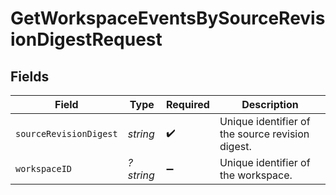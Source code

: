 # GetWorkspaceEventsBySourceRevisionDigestRequest


## Fields

| Field                                            | Type                                             | Required                                         | Description                                      |
| ------------------------------------------------ | ------------------------------------------------ | ------------------------------------------------ | ------------------------------------------------ |
| `sourceRevisionDigest`                           | *string*                                         | :heavy_check_mark:                               | Unique identifier of the source revision digest. |
| `workspaceID`                                    | *?string*                                        | :heavy_minus_sign:                               | Unique identifier of the workspace.              |